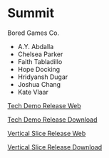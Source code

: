 # Summit
Bored Games Co.
- A.Y. Abdalla
- Chelsea Parker
- Faith Tabladillo
- Hope Docking
- Hridyansh Dugar
- Joshua Chang
- Kate Vlaar

[Tech Demo Release Web](/SummitTechDemo/index.html)

[Tech Demo Release Download](SummitTechDemo.zip)

[Vertical Slice Release Web](/SummitVerticalSlice/index.html)

[Vertical Slice Release Download](SummitTechDemo.zip)
